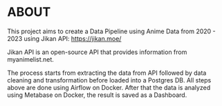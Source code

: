# ABOUT

This project aims to create a Data Pipeline using Anime Data from 2020 - 2023 using Jikan API: https://jikan.moe/

Jikan API is an open-source API that provides information from myanimelist.net.

The process starts from extracting the data from API followed by data cleaning and transformation before loaded into a Postgres DB.
All steps above are done using Airflow on Docker.
After that the data is analyzed using Metabase on Docker, the result is saved as a Dashboard.

